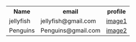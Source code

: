 <!DOCTYPE html>
<html>
<head>
 <title> day1 assignment </title>
<style> 
</style>
 </head>

<body>
<table>
<tr>
<th> Name </th>
<th> email </th>
<th> profile </th>
</tr>

<tr>
<td> jellyfish </td>
<td> jellyfish@gmail.com </td>
<td> <a href="https://www.pexels.com/photo/pink-jelly-fish-2672520/"> image1 </a> </td>
</tr>

<tr>
<td> Penguins </td>
<td> Penguins@gmail.com </td>
<td> <a href="https://www.pexels.com/photo/cold-nature-cute-ice-52509/"> image2 </a> </td>
</tr>
</table>

</body>
</html>
